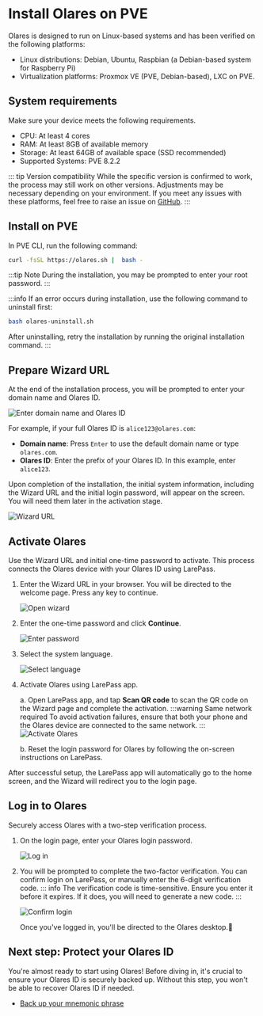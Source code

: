 # Install Olares on PVE
Olares is designed to run on Linux-based systems and has been verified on the following platforms:

- Linux distributions: Debian, Ubuntu, Raspbian (a Debian-based system for Raspberry Pi)
- Virtualization platforms: Proxmox VE (PVE, Debian-based), LXC on PVE.

## System requirements
Make sure your device meets the following requirements.

- CPU: At least 4 cores
- RAM: At least 8GB of available memory
- Storage: At least 64GB of available space (SSD recommended)
- Supported Systems: PVE 8.2.2

::: tip Version compatibility
While the specific version is confirmed to work, the process may still work on other versions. Adjustments may be necessary depending on your environment. If you meet any issues with these platforms, feel free to raise an issue on [GitHub](https://github.com/beclab/Olares/issues/new).
:::

## Install on PVE

In PVE CLI, run the following command:

```bash
curl -fsSL https://olares.sh |  bash -
```

:::tip Note
During the installation, you may be prompted to enter your root password.
:::

:::info
If an error occurs during installation, use the following command to uninstall first:
```bash
bash olares-uninstall.sh
```
After uninstalling, retry the installation by running the original installation command.
:::

## Prepare Wizard URL

At the end of the installation process, you will be prompted to enter your domain name and Olares ID.

   ![Enter domain name and Olares ID](/images/manual/get-started/enter-olares-id.png)

For example, if your full Olares ID is `alice123@olares.com`:

  - **Domain name**: Press `Enter` to use the default domain name or type `olares.com`.
  - **Olares ID**: Enter the prefix of your Olares ID. In this example, enter `alice123`.

Upon completion of the installation, the initial system information, including the Wizard URL and the initial login password, will appear on the screen. You will need them later in the activation stage.

![Wizard URL](/images/manual/get-started/wizard-url-and-login-password.png)

## Activate Olares

Use the Wizard URL and initial one-time password to activate. This process connects the Olares device with your Olares ID using LarePass.

1. Enter the Wizard URL in your browser. You will be directed to the welcome page. Press any key to continue.

   ![Open wizard](/images/manual/get-started/open-wizard.png)
2. Enter the one-time password and click **Continue**.

   ![Enter password](/images/manual/get-started/wizard-enter-password.png)
3. Select the system language.

   ![Select language](/images/manual/get-started/select-language.png)
4. Activate Olares using LarePass app.

   a. Open LarePass app, and tap **Scan QR code** to scan the QR code on the Wizard page and complete the activation.
   :::warning Same network required
   To avoid activation failures, ensure that both your phone and the Olares device are connected to the same network.
   :::
   ![Activate Olares](/images/manual/get-started/activate-olares.png)

   b. Reset the login password for Olares by following the on-screen instructions on LarePass.

After successful setup, the LarePass app will automatically go to the home screen, and the Wizard will redirect you to the login page.

## Log in to Olares

Securely access Olares with a two-step verification process.

1. On the login page, enter your Olares login password.

   ![Log in](/images/manual/get-started/log-in.png)
2. You will be prompted to complete the two-factor verification. You can confirm login on LarePass, or manually enter the 6-digit verification code.
   ::: info
   The verification code is time-sensitive. Ensure you enter it before it expires. If it does, you will need to generate a new code.
   :::

   ![Confirm login](/images/manual/get-started/confirm-login.png)

   Once you've logged in, you'll be directed to the Olares desktop.🎉

## Next step: Protect your Olares ID

You're almost ready to start using Olares! Before diving in, it's crucial to ensure your Olares ID is securely backed up. Without this step, you won't be able to recover Olares ID if needed.

- [Back up your mnemonic phrase](back-up-mnemonics.md)